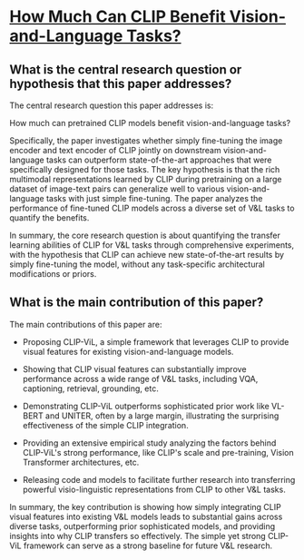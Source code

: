 # [How Much Can CLIP Benefit Vision-and-Language Tasks?](https://arxiv.org/abs/2107.06383v1)

## What is the central research question or hypothesis that this paper addresses?

 The central research question this paper addresses is:

How much can pretrained CLIP models benefit vision-and-language tasks?

Specifically, the paper investigates whether simply fine-tuning the image encoder and text encoder of CLIP jointly on downstream vision-and-language tasks can outperform state-of-the-art approaches that were specifically designed for those tasks. The key hypothesis is that the rich multimodal representations learned by CLIP during pretraining on a large dataset of image-text pairs can generalize well to various vision-and-language tasks with just simple fine-tuning. The paper analyzes the performance of fine-tuned CLIP models across a diverse set of V&L tasks to quantify the benefits.

In summary, the core research question is about quantifying the transfer learning abilities of CLIP for V&L tasks through comprehensive experiments, with the hypothesis that CLIP can achieve new state-of-the-art results by simply fine-tuning the model, without any task-specific architectural modifications or priors.


## What is the main contribution of this paper?

 The main contributions of this paper are:

- Proposing CLIP-ViL, a simple framework that leverages CLIP to provide visual features for existing vision-and-language models.

- Showing that CLIP visual features can substantially improve performance across a wide range of V&L tasks, including VQA, captioning, retrieval, grounding, etc. 

- Demonstrating CLIP-ViL outperforms sophisticated prior work like VL-BERT and UNITER, often by a large margin, illustrating the surprising effectiveness of the simple CLIP integration.

- Providing an extensive empirical study analyzing the factors behind CLIP-ViL's strong performance, like CLIP's scale and pre-training, Vision Transformer architectures, etc.

- Releasing code and models to facilitate further research into transferring powerful visio-linguistic representations from CLIP to other V&L tasks.

In summary, the key contribution is showing how simply integrating CLIP visual features into existing V&L models leads to substantial gains across diverse tasks, outperforming prior sophisticated models, and providing insights into why CLIP transfers so effectively. The simple yet strong CLIP-ViL framework can serve as a strong baseline for future V&L research.
